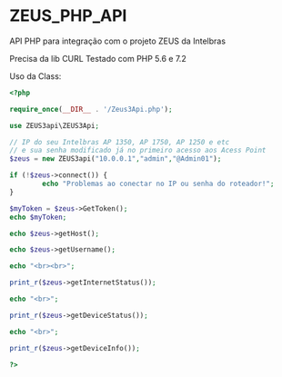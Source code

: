 # ZEUS_PHP_API
API PHP para integração com o projeto ZEUS da Intelbras

Precisa da lib CURL
Testado com PHP 5.6 e 7.2

Uso da Class:

```php
<?php

require_once(__DIR__ . '/Zeus3Api.php');

use ZEUS3api\ZEUS3Api;

// IP do seu Intelbras AP 1350, AP 1750, AP 1250 e etc
// e sua senha modificado já no primeiro acesso aos Acess Point
$zeus = new ZEUS3api("10.0.0.1","admin","@Admin01");

if (!$zeus->connect()) {
		echo "Problemas ao conectar no IP ou senha do roteador!";
}

$myToken = $zeus->GetToken();
echo $myToken;

echo $zeus->getHost();

echo $zeus->getUsername();

echo "<br><br>";

print_r($zeus->getInternetStatus());

echo "<br>";

print_r($zeus->getDeviceStatus());

echo "<br>";

print_r($zeus->getDeviceInfo());

?>
```
